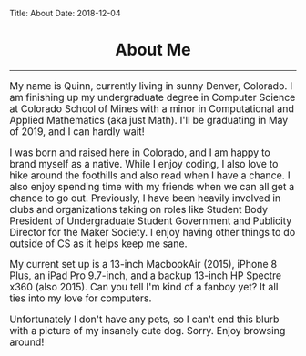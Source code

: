 Title: About
Date: 2018-12-04

<h1 style="text-align:center;">
About Me
</h1>

______

<p style="font-size: 1.2em; line-height: normal;">
My name is Quinn, currently living in sunny Denver, Colorado. I am finishing up my undergraduate degree in Computer Science at Colorado School of Mines with a minor in Computational and Applied Mathematics (aka just Math). I'll be graduating in May of 2019, and I can hardly wait!
</p>

<p style="font-size: 1.2em; line-height: normal;">
I was born and raised here in Colorado, and I am happy to brand myself as a native. While I enjoy coding, I also love to hike around the foothills and also read when I have a chance. I also enjoy spending time with my friends when we can all get a chance to go out. Previously, I have been heavily involved in clubs and organizations taking on roles like Student Body President of Undergraduate Student Government and Publicity Director for the Maker Society. I enjoy having other things to do outside of CS as it helps keep me sane.
</p>

<p style="font-size: 1.2em; line-height: normal;">
My current set up is a 13-inch MacbookAir (2015), iPhone 8 Plus, an iPad Pro 9.7-inch, and a backup 13-inch HP Spectre x360 (also 2015). Can you tell I'm kind of a fanboy yet? It all ties into my love for computers.
</p>

<p style="font-size: 1.2em; line-height: normal;">
Unfortunately I don't have any pets, so I can't end this blurb with a picture of my insanely cute dog. Sorry. Enjoy browsing around!
</p>
